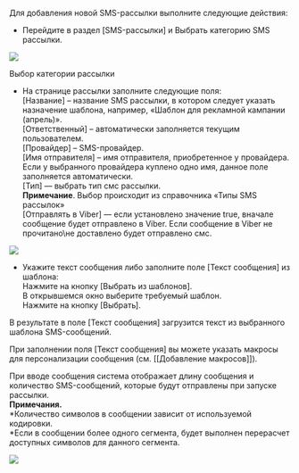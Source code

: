 Для добавления новой SMS-рассылки выполните следующие действия:

- Перейдите в раздел [SMS-рассылки] и Выбрать категорию SMS рассылки.

![](https://samarasoft.com/wp-content/uploads/2023/11/%D0%A1%D0%BE%D0%B7%D0%B4%D0%B0%D0%BD%D0%B8%D0%B5-%D1%81%D0%BC%D1%81-%D1%80%D0%B0%D1%81%D1%81%D1%8B%D0%BB%D0%BA%D0%B81.png)

Выбор категории рассылки

- На странице рассылки заполните следующие поля:  
    [Название] – название SMS рассылки, в котором следует указать назначение шаблона, например, «Шаблон для рекламной кампании (апрель)».  
    [Ответственный] – автоматически заполняется текущим пользователем.  
    [Провайдер] – SMS-провайдер.  
    [Имя отправителя] – имя отправителя, приобретенное у провайдера. Если у выбранного провайдера куплено одно имя, данное поле заполняется автоматически.  
    [Тип] — выбрать тип смс рассылки.  
    **Примечание**. Выбор происходит из справочника «Типы SMS рассылок»  
    [Отправлять в Viber] — если установлено значение true, вначале сообщение будет отправлено в Viber. Если сообщение в Viber не прочитано\не доставлено будет отправлено смс.

![](https://samarasoft.com/wp-content/uploads/2023/11/%D0%A1%D0%BE%D0%B7%D0%B4%D0%B0%D0%BD%D0%B8%D0%B5-%D1%81%D0%BC%D1%81-%D1%80%D0%B0%D1%81%D1%81%D1%8B%D0%BB%D0%BA%D0%B82-1024x531.png)

- Укажите текст сообщения либо заполните поле [Текст сообщения] из шаблона:  
    Нажмите на кнопку [Выбрать из шаблонов].  
    В открывшемся окно выберите требуемый шаблон.  
    Нажмите на кнопку [Выбрать].

В результате в поле [Текст сообщения] загрузится текст из выбранного шаблона SMS-сообщений.

При заполнении поля [Текст сообщения] вы можете указать макросы для персонализации сообщения (см. [[Добавление макросов]]).

При вводе сообщения система отображает длину сообщения и количество SMS-сообщений, которые будут отправлены при запуске рассылки.  
**Примечания.**  
*Количество символов в сообщении зависит от используемой кодировки.  
*Если в сообщении более одного сегмента, будет выполнен перерасчет доступных символов для данного сегмента.

![](https://samarasoft.com/wp-content/uploads/2023/11/%D0%A1%D0%BE%D0%B7%D0%B4%D0%B0%D0%BD%D0%B8%D0%B5-%D1%81%D0%BC%D1%81-%D1%80%D0%B0%D1%81%D1%81%D1%8B%D0%BB%D0%BA%D0%B83-1024x199.png)